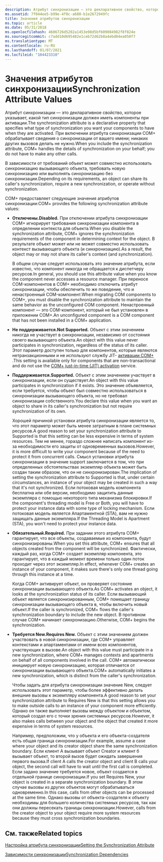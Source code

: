 ```yaml
---
description: Атрибут синхронизации — это декларативное свойство, которое указывает, какой тип синхронизации должен иметь компоненты при активации.
ms.assetid: 7f044ee5-b99e-4f0c-a680-b1e2672949fc
title: Значения атрибутов синхронизации
ms.topic: article
ms.date: 05/31/2018
ms.openlocfilehash: 4606726d5202a1453e98d5bf609084982f8f824e
ms.sourcegitcommit: c7add10d695482e1ceb72d62b8a4ebd84ea050f7
ms.translationtype: MT
ms.contentlocale: ru-RU
ms.lasthandoff: 01/07/2021
ms.locfileid: "104423310"
---
```

# <a name="synchronization-attribute-values"></a><span data-ttu-id="05044-103">Значения атрибутов синхронизации</span><span class="sxs-lookup"><span data-stu-id="05044-103">Synchronization Attribute Values</span></span>

<span data-ttu-id="05044-104">Атрибут синхронизации — это декларативное свойство, которое указывает, какой тип синхронизации должен иметь компоненты при активации.</span><span class="sxs-lookup"><span data-stu-id="05044-104">The synchronization attribute is a declarative property that specifies what type of synchronization you want your components to have when they are activated.</span></span> <span data-ttu-id="05044-105">При включении атрибута синхронизации COM+ обрабатывает сведения о синхронизации от вашего имени; никаких других вызовов делать не нужно.</span><span class="sxs-lookup"><span data-stu-id="05044-105">When you include the synchronization attribute, COM+ handles the details of synchronization on your behalf; you do not have to make any other calls.</span></span>

<span data-ttu-id="05044-106">В зависимости от требований объект может совместно использовать синхронизацию вызывающего объекта, требовать новую синхронизацию или выполнять синхронизацию без синхронизации.</span><span class="sxs-lookup"><span data-stu-id="05044-106">Depending on its requirements, an object can share its caller's synchronization, require a new synchronization, or operate without synchronization.</span></span>

<span data-ttu-id="05044-107">COM+ предоставляет следующие значения атрибутов синхронизации:</span><span class="sxs-lookup"><span data-stu-id="05044-107">COM+ provides the following synchronization attribute values:</span></span>

-   <span data-ttu-id="05044-108">**Отключены.**</span><span class="sxs-lookup"><span data-stu-id="05044-108">**Disabled.**</span></span> <span data-ttu-id="05044-109">При отключении атрибута синхронизации COM+ игнорирует требования синхронизации компонента в определении контекста для объекта.</span><span class="sxs-lookup"><span data-stu-id="05044-109">When you disable the synchronization attribute, COM+ ignores the synchronization requirements of the component in determining context for the object.</span></span> <span data-ttu-id="05044-110">В результате объект может или не может совместно использовать контекст вызывающего объекта (и синхронизацию).</span><span class="sxs-lookup"><span data-stu-id="05044-110">As a result, the object may or may not share its caller's context (and synchronization).</span></span>

    <span data-ttu-id="05044-111">В общем случае следует использовать это значение атрибута, если известно, что компонент никогда не обращается к диспетчеру ресурсов.</span><span class="sxs-lookup"><span data-stu-id="05044-111">In general, you should use this attribute value when you know the component never accesses a resource manager.</span></span> <span data-ttu-id="05044-112">При переносе COM-компонентов в COM+ необходимо отключить атрибут синхронизации, чтобы обеспечить то же поведение, что и ненастроенный COM-компонент.</span><span class="sxs-lookup"><span data-stu-id="05044-112">When migrating COM components to COM+, you must disable the synchronization attribute to maintain the same behavior as the unconfigured COM component.</span></span> <span data-ttu-id="05044-113">Ненастроенный компонент — это COM-компонент, который не был установлен в приложении COM+.</span><span class="sxs-lookup"><span data-stu-id="05044-113">An unconfigured component is a COM component that has not been installed in a COM+ application.</span></span>

-   <span data-ttu-id="05044-114">**Не поддерживается.**</span><span class="sxs-lookup"><span data-stu-id="05044-114">**Not Supported.**</span></span> <span data-ttu-id="05044-115">Объект с этим значением никогда не участвует в синхронизации, независимо от состояния своего вызывающего объекта.</span><span class="sxs-lookup"><span data-stu-id="05044-115">An object with this value never participates in synchronization, regardless of the status of its caller.</span></span> <span data-ttu-id="05044-116">Этот параметр доступен только для компонентов, которые являются нетранзакционными и не используют службу JIT- [активации COM+](com--just-in-time-activation.md) .</span><span class="sxs-lookup"><span data-stu-id="05044-116">This setting is available only for components that are non-transactional and do not use the [COM+ just-in-time (JIT) activation](com--just-in-time-activation.md) service.</span></span>

-   <span data-ttu-id="05044-117">**Поддерживается.**</span><span class="sxs-lookup"><span data-stu-id="05044-117">**Supported.**</span></span> <span data-ttu-id="05044-118">Объект с этим значением участвует в синхронизации, если он существует.</span><span class="sxs-lookup"><span data-stu-id="05044-118">An object with this value participates in synchronization if it exists.</span></span> <span data-ttu-id="05044-119">Это значение объявляется, если требуется, чтобы объект был совместно использоваться в синхронизации вызывающего объекта, но не требовал синхронизации собственного.</span><span class="sxs-lookup"><span data-stu-id="05044-119">You declare this value when you want an object to share in its caller's synchronization but not require synchronization of its own.</span></span>

    <span data-ttu-id="05044-120">Хорошей причиной установки атрибута синхронизации является то, что этот параметр может быть менее затратным в плане системных ресурсов.</span><span class="sxs-lookup"><span data-stu-id="05044-120">A good reason to set your synchronization attribute to Supported is that this setting can be less expensive in terms of system resources.</span></span> <span data-ttu-id="05044-121">Тем не менее, гораздо сложнее написать компонент из-за необходимости его защиты от одновременных вызовов.</span><span class="sxs-lookup"><span data-stu-id="05044-121">However, it is more difficult to write your component because of the need to protect it from concurrent calls.</span></span> <span data-ttu-id="05044-122">Смысл установки атрибута синхронизации в значение support заключается в том, что при определенных обстоятельствах экземпляр объекта может быть создан таким образом, что он не синхронизирован.</span><span class="sxs-lookup"><span data-stu-id="05044-122">The implication of setting the synchronization attribute to Supported is that, under certain circumstances, an instance of your object may be created in such a way that it's not synchronized.</span></span> <span data-ttu-id="05044-123">Если потоковая модель компонента бесплатна или обе версии, необходимо защитить данные экземпляра с помощью некоторого типа механизма блокировки.</span><span class="sxs-lookup"><span data-stu-id="05044-123">If the component's threading model is Free or Both, you will have to protect your instance data with some type of locking mechanism.</span></span> <span data-ttu-id="05044-124">Если потоковая модель является Апартаментной (STA), вам не нужно защищать данные экземпляра.</span><span class="sxs-lookup"><span data-stu-id="05044-124">If the Threading Model is Apartment (STA), you won't need to protect your instance data.</span></span>

-   <span data-ttu-id="05044-125">**Обязательный.**</span><span class="sxs-lookup"><span data-stu-id="05044-125">**Required.**</span></span> <span data-ttu-id="05044-126">При задании этого атрибута COM+ гарантирует, что все объекты, создаваемые из компонента, будут синхронизированы.</span><span class="sxs-lookup"><span data-stu-id="05044-126">When you set this attribute, COM+ ensures that all objects created from the component will be synchronized.</span></span> <span data-ttu-id="05044-127">Фактически, каждый раз, когда COM+ создает экземпляр компонента, это гарантирует, что в каждый момент времени только один поток проходит через этот экземпляр.</span><span class="sxs-lookup"><span data-stu-id="05044-127">In effect, whenever COM+ creates an instance of your component, it makes sure there's only one thread going through this instance at a time.</span></span>

    <span data-ttu-id="05044-128">Когда COM+ активирует объект, он проверяет состояние синхронизации вызывающего объекта.</span><span class="sxs-lookup"><span data-stu-id="05044-128">As COM+ activates an object, it looks at the synchronization status of its caller.</span></span> <span data-ttu-id="05044-129">Если вызывающий объект является синхронизированным, COM+ помещает границу синхронизации вызывающего объекта в, чтобы включить новый объект.</span><span class="sxs-lookup"><span data-stu-id="05044-129">If the caller is synchronized, COM+ flows the caller's synchronization boundary to include the new object.</span></span> <span data-ttu-id="05044-130">В противном случае COM+ начинает синхронизацию.</span><span class="sxs-lookup"><span data-stu-id="05044-130">Otherwise, COM+ begins the synchronization.</span></span>

-   <span data-ttu-id="05044-131">**Требуется New.**</span><span class="sxs-lookup"><span data-stu-id="05044-131">**Requires New.**</span></span> <span data-ttu-id="05044-132">Объект с этим значением должен участвовать в новой синхронизации, где COM+ управляет контекстами и апартаментами от имени всех компонентов, участвующих в вызове.</span><span class="sxs-lookup"><span data-stu-id="05044-132">An object with this value must participate in a new synchronization, where COM+ manages contexts and apartments on behalf of all components involved in the call.</span></span> <span data-ttu-id="05044-133">COM+ автоматически инициирует новую синхронизацию, которая отличается от синхронизации вызывающего объекта.</span><span class="sxs-lookup"><span data-stu-id="05044-133">COM+ automatically initiates a new synchronization, which is distinct from the caller's synchronization.</span></span>

    <span data-ttu-id="05044-134">Чтобы задать для атрибута синхронизации значение New, следует использовать этот параметр, чтобы более эффективно делать внешние вызовы к экземпляру компонента.</span><span class="sxs-lookup"><span data-stu-id="05044-134">A good reason to set your synchronization attribute to Requires New is that this setting allows you to make outside calls to an instance of your component more efficiently.</span></span> <span data-ttu-id="05044-135">Однако он также выполняет вызовы между объектом и объектом, который создал его с точки зрения системных ресурсов.</span><span class="sxs-lookup"><span data-stu-id="05044-135">However, it also makes calls between your object and the object that created it more expensive in terms of system resources.</span></span>

    <span data-ttu-id="05044-136">Например, предположим, что у объекта и его объекта-создателя есть общая граница синхронизации.</span><span class="sxs-lookup"><span data-stu-id="05044-136">For example, assume a case where your object and its creator object share the same synchronization boundary.</span></span> <span data-ttu-id="05044-137">Если клиент A вызывает объект Creator и клиент б вызывает объект, то второй вызов будет ожидать завершения первого вызова.</span><span class="sxs-lookup"><span data-stu-id="05044-137">If client A calls the creator object and client B calls your object, the second call will have to wait until the first call is completed.</span></span> <span data-ttu-id="05044-138">Если задано значение требуется новое, объект создается в отдельной границе синхронизации.</span><span class="sxs-lookup"><span data-stu-id="05044-138">If you set Requires New, your object is created in a separate synchronization boundary.</span></span> <span data-ttu-id="05044-139">В этом случае вызовы из других объектов могут обрабатываться одновременно.</span><span class="sxs-lookup"><span data-stu-id="05044-139">In this case, calls from other objects can be processed at the same time.</span></span> <span data-ttu-id="05044-140">Однако вызовы от объекта-создателя к объекту необходимы для большего количества системных ресурсов, так как они должны пересекать границы синхронизации.</span><span class="sxs-lookup"><span data-stu-id="05044-140">However, calls from the creator object to your object require more system resources because they must cross synchronization boundaries.</span></span>

## <a name="related-topics"></a><span data-ttu-id="05044-141">См. также</span><span class="sxs-lookup"><span data-stu-id="05044-141">Related topics</span></span>

<dl> <dt>

[<span data-ttu-id="05044-142">Настройка атрибута синхронизации</span><span class="sxs-lookup"><span data-stu-id="05044-142">Setting the Synchronization Attribute</span></span>](setting-the-synchronization-attribute.md)
</dt> <dt>

[<span data-ttu-id="05044-143">Зависимости синхронизации</span><span class="sxs-lookup"><span data-stu-id="05044-143">Synchronization Dependencies</span></span>](synchronization-dependencies.md)
</dt> </dl>

 

 



